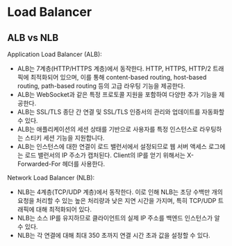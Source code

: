 # Load Balancer

## ALB vs NLB
Application Load Balancer (ALB):

- ALB는 7계층(HTTP/HTTPS 계층)에서 동작한다. HTTP, HTTPS, HTTP/2 트래픽에 최적화되어 있으며, 이를 통해 content-based routing, host-based routing, path-based routing 등의 고급 라우팅 기능을 제공한다.
- ALB는 WebSocket과 같은 특정 프로토콜 지원을 포함하여 다양한 추가 기능을 제공한다.
- ALB는 SSL/TLS 종단 간 연결 및 SSL/TLS 인증서의 관리와 업데이트를 자동화할 수 있다.
- ALB는 애플리케이션의 세션 상태를 기반으로 사용자를 특정 인스턴스로 라우팅하는 스티키 세션 기능을 지원합니다.
- ALB는 인스턴스에 대한 연결이 로드 밸런서에서 설정되므로 웹 서버 액세스 로그에는 로드 밸런서의 IP 주소가 캡처된다. Client의 IP를 얻기 위해서는 X-Forwarded-For 헤더를 사용한다.

Network Load Balancer (NLB):

- NLB는 4계층(TCP/UDP 계층)에서 동작한다. 이로 인해 NLB는 초당 수백만 개의 요청을 처리할 수 있는 높은 처리량과 낮은 지연 시간을 가지며, 특히 TCP/UDP 트래픽에 대해 최적화되어 있다.
- NLB는 소스 IP를 유지하므로 클라이언트의 실제 IP 주소를 백엔드 인스턴스가 알 수 있다.
- NLB는 각 연결에 대해 최대 350 초까지 연결 시간 초과 값을 설정할 수 있다.
